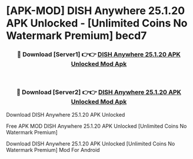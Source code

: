 # [APK-MOD] DISH Anywhere 25.1.20 APK Unlocked - [Unlimited Coins No Watermark Premium] becd7



<div align="center">
<h3>🔴 Download [Server1] 👉👉 <a href="https://momento.my/?title=DISH_Anywhere_25.1.20_APK_Unlocked">DISH Anywhere 25.1.20 APK Unlocked Mod Apk</a></h3><br>

<h3>🔴 Download [Server2] 👉👉 <a href="https://momento.my/?title=DISH_Anywhere_25.1.20_APK_Unlocked">DISH Anywhere 25.1.20 APK Unlocked Mod Apk</a></h3>
</div>



Download DISH Anywhere 25.1.20 APK Unlocked 

Free APK MOD DISH Anywhere 25.1.20 APK Unlocked [Unlimited Coins No Watermark Premium]

Download DISH Anywhere 25.1.20 APK Unlocked [Unlimited Coins No Watermark Premium] Mod For Android
